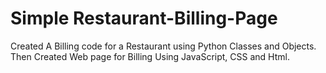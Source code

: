 # Simple Restaurant-Billing-Page
Created A Billing code for a Restaurant using Python Classes and Objects.  Then Created Web page for Billing Using JavaScript, CSS and Html.
